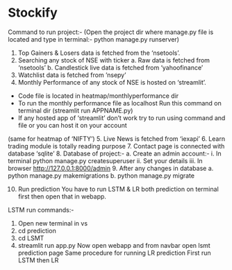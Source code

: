 

# Stockify

Command to run project:- 
(Open the project dir where manage.py file is located and type in terminal:- python manage.py runserver)
1.	Top Gainers & Losers data is fetched from the ‘nsetools’.
2.	Searching any stock of  NSE with ticker
a.	Raw data is fetched from ‘nsetools’
b.	Candlestick live data is fetched from ‘yahoofinance’
3.	Watchlist data is fetched from ’nsepy’
4.	Monthly Performance of any stock of NSE is hosted on ‘streamlit’.
-	Code file is located in heatmap/monthlyperformance dir
-	To run the monthly performance file as localhost
Run this command on terminal dir
(streamlit run APPNAME.py)
-	If any hosted app of ‘streamlit’ don’t work try to run using command and file or you can host it on your account

(same for heatmap of ‘NIFTY’)
5.	Live News is fetched from ‘iexapi’
6.	Learn trading module is totally reading purpose
7.	Contact page is connected with database ‘sqlite’
8.	Database of project:-
a.	Create an admin account:-
i.	In terminal python manage.py createsuperuser
ii.	Set your details
iii.	In browser http://127.0.0.1:8000/admin
9.	After any changes in database 
a.	python manage.py makemigrations
b.	python manage.py migrate


10.	Run prediction
You have to run LSTM & LR both prediction on terminal first then open that in webapp.

LSTM run commands:-
1.	Open new terminal in vs
2.	 cd prediction
3.	 cd LSMT
4.	 streamlit run app.py
Now open webapp and from navbar open lsmt prediction page
Same procedure for running LR prediction
First run LSTM then LR



